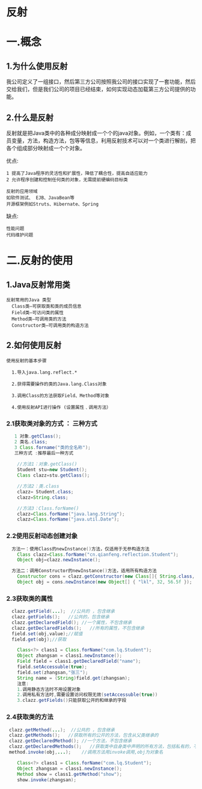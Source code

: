 # 反射

# 一.概念

## 1.为什么使用反射

我公司定义了一组接口，然后第三方公司按照我公司的接口实现了一套功能，然后交给我们，但是我们公司的项目已经结束，如何实现动态加载第三方公司提供的功能。

## 2.什么是反射

反射就是把Java类中的各种成分映射成一个个的java对象。例如，一个类有：成员变量，方法，构造方法，包等等信息，利用反射技术可以对一个类进行解剖，把各个组成部分映射成一个个对象。

优点:

```
1 提高了Java程序的灵活性和扩展性，降低了耦合性，提高自适应能力
2 允许程序创建和控制任何类的对象，无需提前硬编码目标类

反射的应用领域
如软件测试、 EJB、JavaBean等
开源框架例如Struts、Hibernate、Spring
```

缺点:

```
性能问题
代码维护问题
```

# 二.反射的使用

## 1.Java反射常用类

```
反射常用的Java 类型
  Class类—可获取类和类的成员信息 
  Field类—可访问类的属性  
  Method类—可调用类的方法 
  Constructor类—可调用类的构造方法
```

## 2.如何使用反射

```
使用反射的基本步骤

  1.导入java.lang.reflect.* 

  2.获得需要操作的类的Java.lang.Class对象 

  3.调用Class的方法获取Field、Method等对象 

  4.使用反射API进行操作 (设置属性﹑调用方法）
```

### 2.1获取类对象的方式 ： 三种方式 

```java
   1 对象.getClass();
   2 类名.class;
   3 Class.forname("类的全名称");
   三种方式 :推荐最后一种方式 
   
    //方法1：对象.getClass()
	Student stu=new Student();
	Class clazz=stu.getClass();	

	//方法2：类.class
	clazz= Student.class;
	clazz=String.class;

	//方法3：Class.forName()
	clazz=Class.forName("java.lang.String");
	clazz=Class.forName("java.util.Date");
```
###  2.2使用反射动态创建对象 

```java
  方法一：使用Class的newInstance()方法，仅适用于无参构造方法
	Class clazz=Class.forName("cn.qianfeng.reflection.Student");
	Object obj=clazz.newInstance();

  方法二：调用Constructor的newInstance()方法，适用所有构造方法
	Constructor cons = clazz.getConstructor(new Class[]{ String.class,  int.class, float.class });
	Object obj = cons.newInstance(new Object[] { "lkl", 32, 56.5f });
```

###    2.3获取类的属性 

```java
  clazz.getField(...);  //公共的 ，包含继承
  clazz.getFields();   //公共的，包含继承
  clazz.getDeclaredField(); //一个属性，不包含继承
  clazz.getDeclaredFields();   //所有的属性，不包含继承
  field.set(obj,value);//赋值
  field.get(obj);//获取

	Class<?> class1 = Class.forName("com.lq.Student");
	Object zhangsan = class1.newInstance();
	Field field = class1.getDeclaredField("name");
	field.setAccessuble(true);
	field.set(zhangsan,"张三");
	String name = (String)field.get(zhangsan);
	注意:
	1.调用静态方法时不用设置对象
	2.调用私有方法时,需要设置访问权限无效(setAccessuble(true))
	3.clazz.getFields()只能获取公开的和继承的字段
```

### 2.4获取类的方法

```java
 clazz.getMethod(...);  //公共的 ，包含继承
 clazz.getMethods();   //获取所有的公开的方法，包含从父类继承的
 clazz.getDeclaredMethod(); //一个方法，不包含继承
 clazz.getDeclaredMethods();   //获取类中自身类中声明的所有方法，包括私有的，不包含继承的
 method.invoke(obj,...);	//调用方法用invoke调用,obj为对象名

	Class<?> class1 = Class.forName("com.lq.Student");
	Object zhangsan = class1.newInstance();
	Method show = class1.getMethod("show");
	show.invoke(zhangsan);
```



